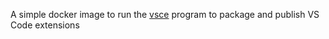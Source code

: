 A simple docker image to run the [vsce](https://code.visualstudio.com/api/working-with-extensions/publishing-extension) program to package and publish VS Code extensions